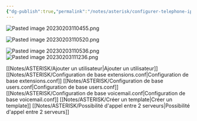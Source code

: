 ```yaml
---
{"dg-publish":true,"permalink":"/notes/asterisk/configurer-telephone-ip-de-410/"}
---
```


![Pasted image 20230203110455.png](/img/user/Notes/ASTERISK/IMAGES/Pasted%20image%2020230203110455.png)

![Pasted image 20230203110520.png](/img/user/Notes/ASTERISK/IMAGES/Pasted%20image%2020230203110520.png)

![Pasted image 20230203110536.png](/img/user/Notes/ASTERISK/IMAGES/Pasted%20image%2020230203110536.png)
![Pasted image 20230203111236.png](/img/user/Notes/ASTERISK/IMAGES/Pasted%20image%2020230203111236.png)

[[Notes/ASTERISK/Ajouter un utilisateur\|Ajouter un utilisateur]]
[[Notes/ASTERISK/Configuration de base extensions.conf\|Configuration de base extensions.conf]]
[[Notes/ASTERISK/Configuration de base users.conf\|Configuration de base users.conf]]
[[Notes/ASTERISK/Configuration de base voicemail.conf\|Configuration de base voicemail.conf]]
[[Notes/ASTERISK/Créer un template\|Créer un template]]
[[Notes/ASTERISK/Possibilité d'appel entre 2 serveurs\|Possibilité d'appel entre 2 serveurs]]
